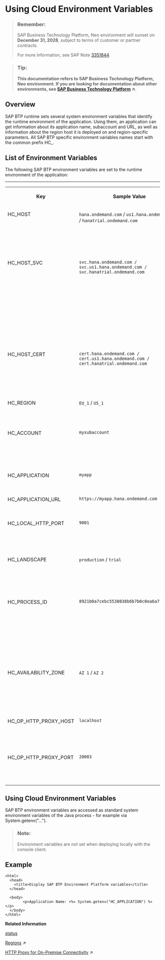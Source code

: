<!-- loiod553d78bf9bd4ecbac201b873f557db6 -->

# Using Cloud Environment Variables

> ### Remember:  
> SAP Business Technology Platform, Neo environment will sunset on **December 31, 2028**, subject to terms of customer or partner contracts.
> 
> For more information, see SAP Note [3351844](https://me.sap.com/notes/3351844).

> ### Tip:  
> **This documentation refers to SAP Business Technology Platform, Neo environment. If you are looking for documentation about other environments, see [SAP Business Technology Platform](https://help.sap.com/viewer/65de2977205c403bbc107264b8eccf4b/Cloud/en-US/6a2c1ab5a31b4ed9a2ce17a5329e1dd8.html "SAP Business Technology Platform (SAP BTP) is an integrated offering comprised of four technology portfolios: database and data management, application development and integration, analytics, and intelligent technologies. The platform offers users the ability to turn data into business value, compose end-to-end business processes, and build and extend SAP applications quickly.") :arrow_upper_right:.**



## Overview

SAP BTP runtime sets several system environment variables that identify the runtime environment of the application. Using them, an application can get information about its application name, subaccount and URL, as well as information about the region host it is deployed on and region-specific parameters. All SAP BTP specific environment variables names start with the common prefix HC\_.



## List of Environment Variables

The following SAP BTP environment variables are set to the runtime environment of the application:

****


<table>
<tr>
<th valign="top">

Key

</th>
<th valign="top">

Sample Value

</th>
<th valign="top">

Description

</th>
</tr>
<tr>
<td valign="top">

HC\_HOST

</td>
<td valign="top">

`hana.ondemand.com` / `us1.hana.ondemand.com` / `hanatrial.ondemand.com` 

</td>
<td valign="top">

Base URL of the SAP BTP region host where the application is deployed

</td>
</tr>
<tr>
<td valign="top">

HC\_HOST\_SVC

</td>
<td valign="top">

`svc.hana.ondemand.com / svc.us1.hana.ondemand.com / svc.hanatrial.ondemand.com`

</td>
<td valign="top">

URL of the SAP BTP region host which provides access within the same region; for direct communication and not open on the Internet or other networks

</td>
</tr>
<tr>
<td valign="top">

HC\_HOST\_CERT

</td>
<td valign="top">

`cert.hana.ondemand.com / cert.us1.hana.ondemand.com / cert.hanatrial.ondemand.com`

</td>
<td valign="top">

URL of the SAP BTP region host which enables client certificate authentication

</td>
</tr>
<tr>
<td valign="top">

HC\_REGION

</td>
<td valign="top">

`EU_1` / `US_1` 

</td>
<td valign="top">

Region where the application is deployed

</td>
</tr>
<tr>
<td valign="top">

HC\_ACCOUNT

</td>
<td valign="top">

`mysubaccount`

</td>
<td valign="top">

Name of the subaccount where the application is deployed

</td>
</tr>
<tr>
<td valign="top">

HC\_APPLICATION

</td>
<td valign="top">

`myapp`

</td>
<td valign="top">

Application name

</td>
</tr>
<tr>
<td valign="top">

HC\_APPLICATION\_URL

</td>
<td valign="top">

`https://myapp.hana.ondemand.com`

</td>
<td valign="top">

URL of the application

</td>
</tr>
<tr>
<td valign="top">

HC\_LOCAL\_HTTP\_PORT

</td>
<td valign="top">

`9001`

</td>
<td valign="top">

HTTP port of the application bound to localhost

</td>
</tr>
<tr>
<td valign="top">

HC\_LANDSCAPE

</td>
<td valign="top">

`production` / `trial` 

</td>
<td valign="top">

Type of the region host where the application is deployed

</td>
</tr>
<tr>
<td valign="top">

HC\_PROCESS\_ID

</td>
<td valign="top">

`8921b0a7cebc5538038b6b7b0c0ea6a7127f0cd4`

</td>
<td valign="top">

Process ID of the current application process as returned by the `status` command with parameter `--show-full-process-id`.

</td>
</tr>
<tr>
<td valign="top">

HC\_AVAILABILITY\_ZONE

</td>
<td valign="top">

`AZ 1` / `AZ 2`

</td>
<td valign="top">

Name of the availability zone where the application process is running

</td>
</tr>
<tr>
<td valign="top">

HC\_OP\_HTTP\_PROXY\_HOST

</td>
<td valign="top">

`localhost`

</td>
<td valign="top">

Host of the HTTP Proxy for on-premise connectivity

</td>
</tr>
<tr>
<td valign="top">

HC\_OP\_HTTP\_PROXY\_PORT

</td>
<td valign="top">

`20003`

</td>
<td valign="top">

Port of the HTTP Proxy for on-premise connectivity

</td>
</tr>
</table>



## Using Cloud Environment Variables

SAP BTP environment variables are accessed as standard system environment variables of the Java process - for example via System.getenv\("..."\).

> ### Note:  
> Environment variables are not set when deploying locally with the console client.



## Example

```
<html>
  <head>
    <title>Display SAP BTP Environment Platform variables</title>
  </head>

  <body>
        <p>Application Name: <%= System.getenv("HC_APPLICATION") %></p>
  </body>
</html>

```

**Related Information**  


[status](../50-administration-and-ops-neo/status-d4f6592.md "You can check the current status of an application or application process. The command lists all application processes with their IDs, state, last change date sorted chronologically, and runtime information.")

[Regions](https://help.sap.com/viewer/65de2977205c403bbc107264b8eccf4b/Cloud/en-US/350356d1dc314d3199dca15bd2ab9b0e.html "You can deploy applications in different regions. Each region represents a geographical location (for example, Europe, US East) where applications, data, or services are hosted.") :arrow_upper_right:

[HTTP Proxy for On-Premise Connectivity](https://help.sap.com/viewer/b865ed651e414196b39f8922db2122c7/Cloud/en-US/d872cfb4801c4b54896816df4b75c75d.html "The Connectivity service provides a standard HTTP Proxy for on-premise connectivity that is accessible by any application.") :arrow_upper_right:

